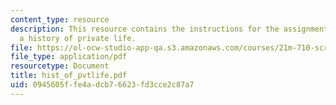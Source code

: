 ```yaml
---
content_type: resource
description: This resource contains the instructions for the assignments related to
  a history of private life.
file: https://ol-ocw-studio-app-qa.s3.amazonaws.com/courses/21m-710-script-analysis-fall-2005/0945605ffe4adcb76623fd3cce2c87a7_hist_of_pvtlife.pdf
file_type: application/pdf
resourcetype: Document
title: hist_of_pvtlife.pdf
uid: 0945605f-fe4a-dcb7-6623-fd3cce2c87a7
---
```

